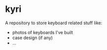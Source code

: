 # kyri

A repository to store keyboard related stuff like:

- photos of keyboards I've built
- case design (if any)
- ...
